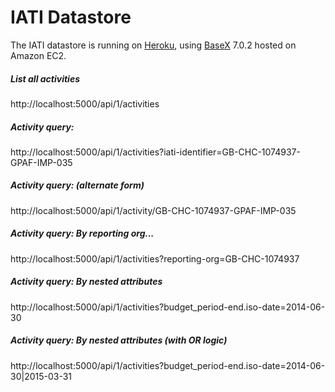 IATI Datastore
==============

The IATI datastore is running on [Heroku](http://heroku.com), using [BaseX](http://basex.org) 7.0.2 hosted on Amazon EC2.

##### List all activities
http://localhost:5000/api/1/activities
##### Activity query:
http://localhost:5000/api/1/activities?iati-identifier=GB-CHC-1074937-GPAF-IMP-035
##### Activity query: (alternate form)
http://localhost:5000/api/1/activity/GB-CHC-1074937-GPAF-IMP-035
##### Activity query: By reporting org...
http://localhost:5000/api/1/activities?reporting-org=GB-CHC-1074937
##### Activity query: By nested attributes
http://localhost:5000/api/1/activities?budget_period-end.iso-date=2014-06-30
##### Activity query: By nested attributes (with OR logic)
http://localhost:5000/api/1/activities?budget_period-end.iso-date=2014-06-30|2015-03-31
